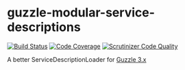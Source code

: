 guzzle-modular-service-descriptions
===================================

[![Build Status][build-badge]][build]
[![Code Coverage][coverage-badge]][coverage]
[![Scrutinizer Code Quality][quality-badge]][quality]

[build]: <https://travis-ci.org/bradfeehan/guzzle-modular-service-descriptions>
[build-badge]: <https://travis-ci.org/bradfeehan/guzzle-modular-service-descriptions.svg>
[coverage]: <https://scrutinizer-ci.com/g/bradfeehan/guzzle-modular-service-descriptions/>
[coverage-badge]: <https://scrutinizer-ci.com/g/bradfeehan/guzzle-modular-service-descriptions/badges/coverage.png?s=f1038391bf34bf9b092b9dd6a692603e28ad5c5e>
[quality]: <https://scrutinizer-ci.com/g/bradfeehan/guzzle-modular-service-descriptions/>
[quality-badge]: <https://scrutinizer-ci.com/g/bradfeehan/guzzle-modular-service-descriptions/badges/quality-score.png?s=6e2453ad0fce960356d875ef2307677fe77674c2>



A better ServiceDescriptionLoader for [Guzzle 3.x]

[Guzzle 3.x]: <https://github.com/guzzle/guzzle3>
